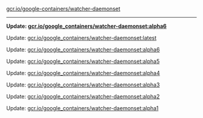 [gcr.io/google-containers/watcher-daemonset](https://hub.docker.com/r/cruse/watcher-daemonset/tags/) 

----
**Update: [gcr.io/google_containers/watcher-daemonset:alpha6](https://hub.docker.com/r/cruse/watcher-daemonset/tags/)**

Update: [gcr.io/google_containers/watcher-daemonset:latest](https://hub.docker.com/r/cruse/watcher-daemonset/tags/)

Update: [gcr.io/google_containers/watcher-daemonset:alpha6](https://hub.docker.com/r/cruse/watcher-daemonset/tags/)

Update: [gcr.io/google_containers/watcher-daemonset:alpha5](https://hub.docker.com/r/cruse/watcher-daemonset/tags/)

Update: [gcr.io/google_containers/watcher-daemonset:alpha4](https://hub.docker.com/r/cruse/watcher-daemonset/tags/)

Update: [gcr.io/google_containers/watcher-daemonset:alpha3](https://hub.docker.com/r/cruse/watcher-daemonset/tags/)

Update: [gcr.io/google_containers/watcher-daemonset:alpha2](https://hub.docker.com/r/cruse/watcher-daemonset/tags/)

Update: [gcr.io/google_containers/watcher-daemonset:alpha1](https://hub.docker.com/r/cruse/watcher-daemonset/tags/)

